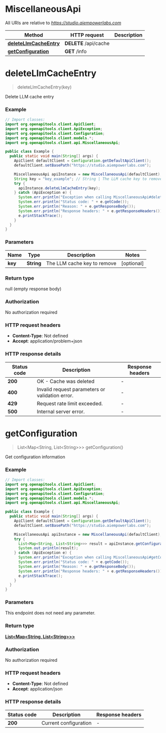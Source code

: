 # MiscellaneousApi

All URIs are relative to *https://studio.aiempowerlabs.com*

| Method | HTTP request | Description |
|------------- | ------------- | -------------|
| [**deleteLlmCacheEntry**](MiscellaneousApi.md#deleteLlmCacheEntry) | **DELETE** /api/cache |  |
| [**getConfiguration**](MiscellaneousApi.md#getConfiguration) | **GET** /info |  |


<a id="deleteLlmCacheEntry"></a>
# **deleteLlmCacheEntry**
> deleteLlmCacheEntry(key)



Delete LLM cache entry

### Example
```java
// Import classes:
import org.openapitools.client.ApiClient;
import org.openapitools.client.ApiException;
import org.openapitools.client.Configuration;
import org.openapitools.client.models.*;
import org.openapitools.client.api.MiscellaneousApi;

public class Example {
  public static void main(String[] args) {
    ApiClient defaultClient = Configuration.getDefaultApiClient();
    defaultClient.setBasePath("https://studio.aiempowerlabs.com");

    MiscellaneousApi apiInstance = new MiscellaneousApi(defaultClient);
    String key = "key_example"; // String | The LLM cache key to remove
    try {
      apiInstance.deleteLlmCacheEntry(key);
    } catch (ApiException e) {
      System.err.println("Exception when calling MiscellaneousApi#deleteLlmCacheEntry");
      System.err.println("Status code: " + e.getCode());
      System.err.println("Reason: " + e.getResponseBody());
      System.err.println("Response headers: " + e.getResponseHeaders());
      e.printStackTrace();
    }
  }
}
```

### Parameters

| Name | Type | Description  | Notes |
|------------- | ------------- | ------------- | -------------|
| **key** | **String**| The LLM cache key to remove | [optional] |

### Return type

null (empty response body)

### Authorization

No authorization required

### HTTP request headers

 - **Content-Type**: Not defined
 - **Accept**: application/problem+json

### HTTP response details
| Status code | Description | Response headers |
|-------------|-------------|------------------|
| **200** | OK - Cache was deleted |  -  |
| **400** | Invalid request parameters or validation error. |  -  |
| **429** | Request rate limit exceeded. |  -  |
| **500** | Internal server error. |  -  |

<a id="getConfiguration"></a>
# **getConfiguration**
> List&lt;Map&lt;String, List&lt;String&gt;&gt;&gt; getConfiguration()



Get configuration information

### Example
```java
// Import classes:
import org.openapitools.client.ApiClient;
import org.openapitools.client.ApiException;
import org.openapitools.client.Configuration;
import org.openapitools.client.models.*;
import org.openapitools.client.api.MiscellaneousApi;

public class Example {
  public static void main(String[] args) {
    ApiClient defaultClient = Configuration.getDefaultApiClient();
    defaultClient.setBasePath("https://studio.aiempowerlabs.com");

    MiscellaneousApi apiInstance = new MiscellaneousApi(defaultClient);
    try {
      List<Map<String, List<String>>> result = apiInstance.getConfiguration();
      System.out.println(result);
    } catch (ApiException e) {
      System.err.println("Exception when calling MiscellaneousApi#getConfiguration");
      System.err.println("Status code: " + e.getCode());
      System.err.println("Reason: " + e.getResponseBody());
      System.err.println("Response headers: " + e.getResponseHeaders());
      e.printStackTrace();
    }
  }
}
```

### Parameters
This endpoint does not need any parameter.

### Return type

[**List&lt;Map&lt;String, List&lt;String&gt;&gt;&gt;**](Map.md)

### Authorization

No authorization required

### HTTP request headers

 - **Content-Type**: Not defined
 - **Accept**: application/json

### HTTP response details
| Status code | Description | Response headers |
|-------------|-------------|------------------|
| **200** | Current configuration |  -  |

